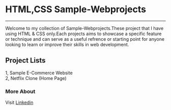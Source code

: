 # HTML,CSS Sample-Webprojects
----
Welcome to my collection of Sample-Webprojects.These project that I have using HTML & CSS only.Each projects aims to showcase a specific feature or technique and can serve as a useful refrence or starting point for anyone looking to learn or improve their skills in web development.

## Project Lists

1, Sample E-Commerce Website<br>
2, Netflix Clone (Home Page)

### More About

   Visit <a href="https://www.linkedin.com/in/jana-n-9a3b2925a">Linkedin</a>
